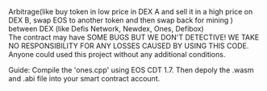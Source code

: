 Arbitrage(like buy token in low price in DEX A and sell it in a high price on DEX B, swap EOS to another token and then swap back for mining ) between DEX (like Defis Network, Newdex, Ones, Defibox)  
The contract may have SOME BUGS BUT WE DON'T DETECTIVE! WE TAKE NO RESPONSIBILITY FOR ANY LOSSES CAUSED BY USING THIS CODE. Anyone could used this project without any additional conditions.  

Guide: 
Compile the 'ones.cpp' using EOS CDT 1.7. Then depoly the .wasm and .abi file into your smart contract account.
